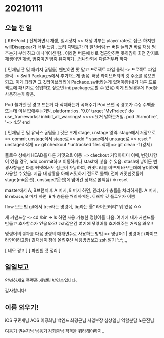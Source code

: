 # 20210111
## 오늘 한 일

[ KK-Point ]
전체화면시 재생, 일시정지 
<< 재생 여부는 player.rate로 접근.
하지만 willDisappear가 너무 느림..  노티 디텍트가 더 빨라버림 ㅠ
버튼 눌리면 바로 재생 멈추는거 부터 하고 애니메이션 탐.. 이러면 버튼에 바로 접근안하면 못하잖아
회전 감지로 재생이면 재생, 멈춤이면 멈춤 유지하기 ..겁나안되네
다른거부터 하자


[ 민재님 팟 및 패키지 꿀팁들]
왠만하면 팟 말고 프로젝트 파일 클릭 -> 프로젝트 파일 클릭 -> Swift Packages에서 추가하는게 좋음.
해당 라이브러리의 깃 주소를 넣으면 되고, 이게 되려면 그 깃라이브러리에 Package.swift라는게 있어야함(내가 다른 프로젝트에 패키지로 삽입하고 싶으면 init package로 할 수 있음)
이게 안될경우에 Pod을 사용하는게 좋음.

Pod 쓸거면 팟 경고 뜨는거 다 삭제하는거 꼭해주기
Pod 쓰면 꼭 경고가 수십 수백줄 뜨는데 이걸 없애주는거임.
platform :ios, '9.0'
target 'MyProject' do
  use_frameworks!
  inhibit_all_warnings!   <<<< 요거 말하는거임.
  pod 'Alamofire', '~> 4.5'
end


[ 민재님 깃 및 유닉스 꿀팁들 ]
깃은 크게
stage, unstage 영역.
stage에서 저장으로 => commit
unstage에서 stage로 => add *
stage에서 unstage로 => reset *
unstaged 삭제 => git checkout *
untracked files 삭제 => git clean -f (강제)

플로우 상에서 HEAD를 다른 커밋으로 이동 => checkout 커밋아이디
이때, 변경사항이 있을 경우, add,commit하고 이동하거나 stash에 넣을 수 있음.
stash에 넣어둔 변경사항들은 다른 커밋에서도 접근이 가능하여, 커밋트리를 이쁘게 바꾸는데에 용이하게 사용할 수 있음.
지금 내 상황을 아에 커밋하기 전으로 롤백( 전에 커밋한것들이 stage(mix옵션), unstage(?옵션)에 넘어간 상태로 롤백됨) => reset

master에서 A, B브랜치 후
A 머지, B 머지 하면, 관리자가 충돌을 처리하게됨.
A 머지, B rebase, B 머지 하면, B가 충돌을 처리하게됨.
이래야 깃 플로우가 이쁨

flow 보는 법
git에서 tree라는 명령어,
tig라는 툴? 라이브러리? 뭐 있음 ㅇㅇ

새 커맨드창 -> cd /bin -> ls 하면 사용 가능한 명령어들 나옴.
여기에 내가 커맨드를 만들고 추가할수가 있음 와우!
zsh같은건 여기에 명령어를 추가해주는 거였음 와우!!

명령어의 결과를 다음 명령의 매개변수로 사용하는 방법 => 명령어1 | 명령어2 (파이프라인이라고함)
민재님이 첨에 올려주신 세팅방법보고 zsh 깔기 ^_^;,,,


[ 네모 광고 ]
[ 파인원 깃 정리 ]

## 일일보고
안녕하세요 플랫폼 개발팀 박영호입니다.


감사합니다!



## 이름 외우기!
iOS 구민재님
AOS 이정희님
백엔드 최경근님
사업부장 심상일님
역할분담 노문진님

여동기 권수지님
남동기 김희중님
직책을 뭐라해야하지..

